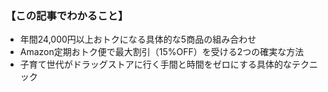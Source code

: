 ### 【この記事でわかること】
- 年間24,000円以上おトクになる具体的な5商品の組み合わせ
- Amazon定期おトク便で最大割引（15%OFF）を受ける2つの確実な方法
- 子育て世代がドラッグストアに行く手間と時間をゼロにする具体的なテクニック